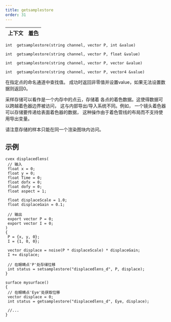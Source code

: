 ```yaml
---
title: getsamplestore
order: 31
---
```

| 上下文 | [着色](../contexts/shading.html) |
| --- | --- |

`int  getsamplestore(string channel, vector P, int &value)`

`int  getsamplestore(string channel, vector P, float &value)`

`int  getsamplestore(string channel, vector P, vector &value)`

`int  getsamplestore(string channel, vector P, vector4 &value)`

在指定点的命名通道中查找值。
成功时返回非零值并设置value，如果无法设置数据则返回0。

采样存储可以看作是一个内存中的点云，存储着
各点的着色数据。这使得数据可以跨越着色器边界被访问，
这与内部导出/导入系统不同。例如，
一个镜头着色器可以存储要传递给表面着色器的数据，
这种操作由于着色管线的布局而不支持使用导出变量。

请注意存储的样本只能在同一个渲染图块内访问。

## 示例

```vex
cvex displacedlens(
 // 输入
 float x = 0;
 float y = 0;
 float Time = 0;
 float dofx = 0;
 float dofy = 0;
 float aspect = 1;

 float displaceScale = 1.0;
 float displaceGain = 0.1;

 // 输出
 export vector P = 0;
 export vector I = 0;
)
{
 P = {x, y, 0};
 I = {1, 0, 0};

 vector displace = noise(P * displaceScale) * displaceGain;
 I += displace;

 // 在眼睛点'P'处存储位移
 int status = setsamplestore("displacedlens_d", P, displace);
}

surface mysurface()
{
 // 在眼睛点'Eye'处获取位移
 vector displace = 0;
 int status = getsamplestore("displacedlens_d", Eye, displace);

 //...
}

```
